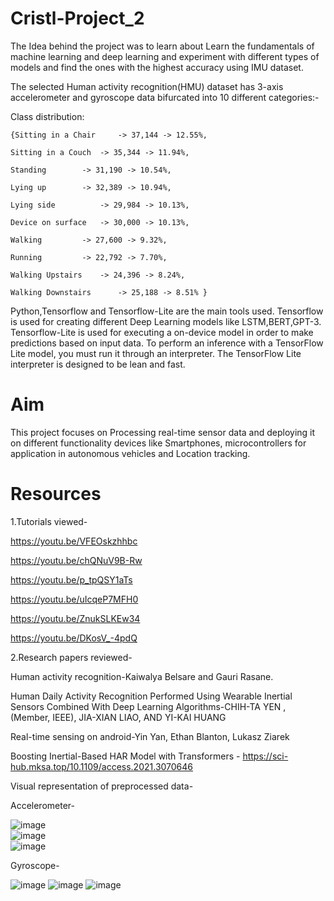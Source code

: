 # Cristl-Project_2
The Idea behind the project was to learn about Learn the fundamentals of machine learning and deep learning and experiment with different types of models and find the ones with the highest accuracy using IMU dataset.  

The selected Human activity recognition(HMU) dataset has 3-axis accelerometer and gyroscope data bifurcated into 10 different categories:-

Class distribution: 

    {Sitting in a Chair 	-> 37,144 -> 12.55%,
	
	Sitting in a Couch 	-> 35,344 -> 11.94%,
	
	Standing  		-> 31,190 -> 10.54%,
	
	Lying up  		-> 32,389 -> 10.94%,
	
	Lying side  		-> 29,984 -> 10.13%,
	
	Device on surface  	-> 30,000 -> 10.13%,
	
	Walking  		-> 27,600 -> 9.32%,
	
	Running  		-> 22,792 -> 7.70%,
	
	Walking Upstairs  	-> 24,396 -> 8.24%,
	
	Walking Downstairs  	-> 25,188 -> 8.51% }

Python,Tensorflow and Tensorflow-Lite are the main tools used. Tensorflow is used for creating different Deep Learning models like LSTM,BERT,GPT-3. Tensorflow-Lite is used for executing a on-device model in order to make predictions based on input data. To perform an inference with a TensorFlow Lite model, you must run it through an interpreter. The TensorFlow Lite interpreter is designed to be lean and fast.

# Aim
This project focuses on Processing real-time sensor data and deploying it on different functionality devices like Smartphones, microcontrollers for application in autonomous vehicles and Location tracking.

# Resources
1.Tutorials viewed-

https://youtu.be/VFEOskzhhbc

https://youtu.be/chQNuV9B-Rw

https://youtu.be/p_tpQSY1aTs

https://youtu.be/uIcqeP7MFH0

https://youtu.be/ZnukSLKEw34

https://youtu.be/DKosV_-4pdQ

2.Research papers reviewed-

Human activity recognition-Kaiwalya Belsare and Gauri Rasane.

Human Daily Activity Recognition Performed Using Wearable Inertial Sensors Combined With Deep Learning Algorithms-CHIH-TA YEN , (Member, IEEE), JIA-XIAN LIAO, AND YI-KAI HUANG

Real-time sensing on android-Yin Yan, Ethan Blanton, Lukasz Ziarek

Boosting Inertial-Based HAR Model with Transformers - https://sci-hub.mksa.top/10.1109/access.2021.3070646

	
Visual representation of preprocessed data-

Accelerometer-

![image](https://user-images.githubusercontent.com/78409662/137516877-6fcec505-d18f-4616-a825-cca2fed58502.png)     
![image](https://user-images.githubusercontent.com/78409662/137517024-f9b8a7e5-71d9-4110-82ea-2ee662f3cd02.png)        
![image](https://user-images.githubusercontent.com/78409662/137517167-68443155-95c4-4653-af45-1816523d8d4b.png)


Gyroscope-

![image](https://user-images.githubusercontent.com/78409662/137517433-a9d92f18-c30f-4d2f-8dbd-bde7df42b937.png)
![image](https://user-images.githubusercontent.com/78409662/137517961-a9467ba8-4dd4-4883-9c35-839aed47570f.png)
![image](https://user-images.githubusercontent.com/78409662/137518179-31afa404-5ee7-487a-b12f-0a9caeb4c4fd.png)

